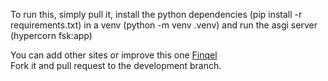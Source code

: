 To run this, simply pull it, install the python dependencies (pip install -r requirements.txt) in a venv (python -m venv .venv) and run the asgi server (hypercorn fsk:app)  

You can add other sites or improve this one [Finqel](https://finqel.es)  
Fork it and pull request to the development branch.
